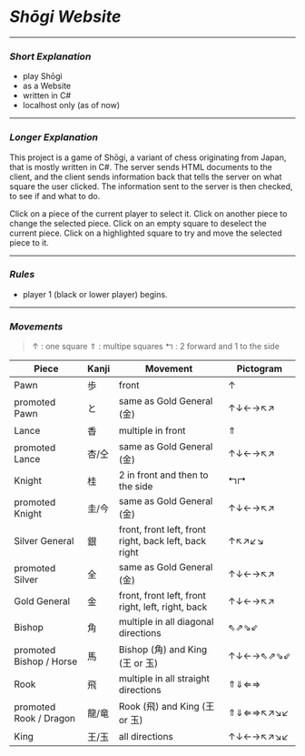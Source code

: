 # _Shōgi Website_

---

### _Short Explanation_

- play Shōgi
- as a Website
- written in C#
- localhost only (as of now)

---

### _Longer Explanation_

This project is a game of Shōgi, a variant of chess originating from Japan, that is mostly written in C#.
The server sends HTML documents to the client, and the client sends information back that tells the
server on what square the user clicked. The information sent to the server is then checked, to see if
and what to do.

Click on a piece of the current player to select it.
Click on another piece to change the selected piece.
Click on an empty square to deselect the current piece.
Click on a highlighted square to try and move the selected piece to it.

---

### _Rules_

- player 1 (black or lower player) begins.

---

### _Movements_

> ↑ : one square
> ⇑ : multipe squares
> ↰ : 2 forward and 1 to the side

| Piece | Kanji | Movement | Pictogram |
| --- | --- | --- | --- |
| Pawn | 歩 | front | ↑ |
| promoted Pawn | と | same as Gold General (金) | ↑↓←→↖↗ |
| Lance | 香 | multiple in front | ⇑ |
| promoted Lance | 杏/仝 | same as Gold General (金) | ↑↓←→↖↗ |
| Knight | 桂 | 2 in front and then to the side | ↰↱ |
| promoted Knight | 圭/今 | same as Gold General (金) | ↑↓←→↖↗ |
| Silver General | 銀 | front, front left, front right, back left, back right | ↑↖↗↙↘ |
| promoted Silver | 全 | same as Gold General (金) | ↑↓←→↖↗ |
| Gold General | 金 | front, front left, front right, left, right, back | ↑↓←→↖↗ |
| Bishop | 角 | multiple in all diagonal directions | ⇖⇗⇘⇙ |
| promoted Bishop / Horse | 馬 | Bishop (角) and King (王 or 玉) | ↑↓←→⇖⇗⇘⇙ |
| Rook | 飛 | multiple in all straight directions | ⇑⇓⇐⇒ |
| promoted Rook / Dragon | 龍/竜 | Rook (飛) and King (王 or 玉) | ⇑⇓⇐⇒↖↗↘↙ |
| King | 王/玉 | all directions | ↑↓←→↖↗↘↙ |

